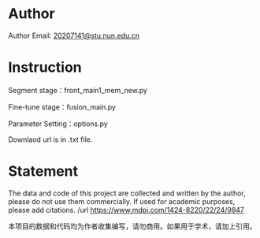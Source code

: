# Author
Author Email: 20207141@stu.nun.edu.cn

# Instruction
Segment stage：front_main1_mem_new.py

Fine-tune stage：fusion_main.py

Parameter Setting：options.py

Downlaod url is in .txt file.

# Statement
The data and code of this project are collected and written by the author, please do not use them commercially. If used for academic purposes, please add citations.
/url https://www.mdpi.com/1424-8220/22/24/9847

本项目的数据和代码均为作者收集编写，请勿商用。如果用于学术，请加上引用。
